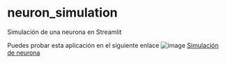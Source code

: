 # neuron_simulation
Simulación de una neurona en Streamlit

Puedes probar esta aplicación en el siguiente enlace ![image](https://github.com/Legodark/neuron_simulation/tree/main/src/images/streamlit_logo.png) [Simulación de neurona](https://legodark-neuron-simulation-srcneuron-simulation-0l5mc1.streamlit.app)
